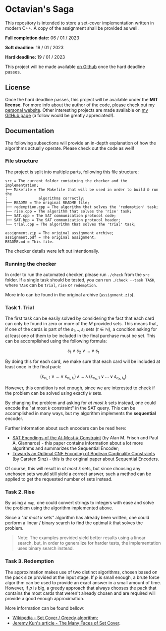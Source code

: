 # Octavian's Saga

This repository is intended to store a set-cover implementation written in
modern C++. A copy of the assignment shall be provided as well.

**Full completion date:** 06 / 01 / 2023

**Soft deadline:** 19 / 01 / 2023

**Hard deadline:** 19 / 01 / 2023

This project will be made available
[on Github](https://github.com/w1bb/AA-Homework-02) once the hard deadline
passes.

## License

Once the hard deadline passes, this project will be available under the **MIT
license**. For more info about the author of the code, please check out
[my personal website](https://v-vintila.com). Other interesting projects are
made available on [my GitHub page](https://github.com/w1bb) (a follow would be
greatly appreciated!).

## Documentation

The following subsections will provide an in-depth explanation of how the
algorithms actually operate. Please check out the code as well!

### File structure

The project is split into multiple parts, following this file structure:

```
src = The current folder containing the checker and the implementation;
├── Makefile = The Makefile that will be used in order to build & run the
¦              algorithms correctly;
├── README = The original README file;
├── redemption.cpp = The algorithm that solves the 'redemption' task;
├── rise.cpp = The algorithm that solves the 'rise' task;
├── SAT.cpp = The SAT communication protocol code;
├── SAT.hpp = The SAT communication protocol header;
└── trial.cpp = The algorithm that solves the 'trial' task;

assignment.zip = The original assignment archive;
assignment.pdf = The original assignment;
README.md = This file.
```

The checker details were left out intentionally.

### Running the checker

In order to run the automated checker, please run `./check` from the `src`
folder. If a single task should be tested, you can run `./check --task TASK`,
where `TASK` can be `trial`, `rise` or `redemption`.

More info can be found in the original archive (`assignment.zip`).

### Task 1. Trial

The first task can be easily solved by considering the fact that each card can
only be found in zero or more of the $M$ provided sets. This means that, if one
of the cards is part of the $s_1,..,s_t$ sets ($t\in\mathbb{N}$), a condition
asking for at least one of them to be included in the final purchase must be
set. This can be accomplished using the following formula:

$$s_1\vee s_2\vee ... \vee s_t$$

By doing this for each card, we make sure that each card will be included at
least once in the final pack:

$$(s_{c_1,1}\vee ... \vee s_{c_1,t_1})\,\wedge\,...\,\wedge\,(s_{c_n,1}\vee ... \vee s_{c_n,t_n})$$

 However, this condition is not enough, since we
are interested to check if the problem can be solved using exactly $k$ sets.

By changing the problem and asking for *at most* $k$ sets instead, one could
encode the "at most $k$ constraint" in the SAT query. This can be accomplished
in many ways, but my algorithm implements the **sequential** encoder.

Further information about such encoders can be read here:
- [SAT Encodings of the At-Most-$k$ Constraint](https://www.it.uu.se/research/group/astra/ModRef10/papers/Alan%20M.%20Frisch%20and%20Paul%20A.%20Giannoros.%20SAT%20Encodings%20of%20the%20At-Most-k%20Constraint%20-%20ModRef%202010.pdf)
  (by Alan M. Frisch and Paul A. Giannaros) - this paper contains information
  about a lot more algorithms and summarizes the Sequential Encoder;
- [Towards an Optimal CNF Encoding of Boolean Cardinality Constraints](https://www.carstensinz.de/papers/CP-2005.pdf)
  (by Carsten Sinz) - this is the original paper about Sequential Encoders.

Of course, this will result in *at most* $k$ sets, but since choosing any
unchosen sets would still yield a correct answer, such a method can be applied
to get the requested number of sets instead.

### Task 2. Rise

By using a `map`, one could convert strings to integers with ease and solve the
problem using the algorithm implemented above.

Since a "*at most* $k$ sets" algorithm has already been written, one could
perform a linear / binary search to find the optimal $k$ that solves the
problem.

> Note: The examples provided yield better results using a linear search, but,
>       in order to generalize for harder tests, the implementation uses binary
>       search instead.

### Task 3. Redemption

The approximation makes use of two distinct algorithms, chosen based on the pack
size provided at the input stage. If $p$ is small enough, a brute force
algorithm can be used to provide an exact answer in a small amount of time.
However, if $p$ is big, a greedy approach that always chooses the pack that
contains the most cards that weren't already chosen and are required will
provide a good enough approximation.

More information can be found bellow:
- [Wikipedia - Set Cover / Greedy algorithm](https://en.wikipedia.org/wiki/Set_cover_problem#Greedy_algorithm);
- [Jeremy Kun's article - The Many Faces of Set Cover](https://jeremykun.com/2015/05/04/the-many-faces-of-set-cover/).
